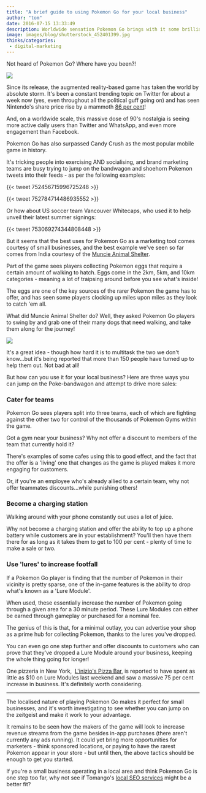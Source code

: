 ```yaml
---
title: "A brief guide to using Pokemon Go for your local business"
author: "tom"
date: 2016-07-15 13:33:49
description: Worldwide sensation Pokemon Go brings with it some brilliant opportunities for small local businesses. Find out how you could be taking advantage.
image: images/blog/shutterstock_452401399.jpg
thinks/categories: 
 - digital-marketing
---
```


Not heard of Pokemon Go? Where have you been?!

![](images/blog/shutterstock_452401399-1024x784.jpg)

Since its release, the augmented reality-based game has taken the world by absolute storm. It's been a constant trending topic on Twitter for about a week now (yes, even throughout all the political guff going on) and has seen Nintendo's share price rise by a mammoth [86 per cent](http://www.independent.co.uk/news/business/news/pokemon-go-ninetendo-apple-google-share-price-market-value-a7138426.html)!

And, on a worldwide scale, this massive dose of 90's nostalgia is seeing more active daily users than Twitter and WhatsApp, and even more engagement than Facebook.

Pokemon Go has also surpassed Candy Crush as the most popular mobile game in history.

It's tricking people into exercising AND socialising, and brand marketing teams are busy trying to jump on the bandwagon and shoehorn Pokemon tweets into their feeds - as per the following examples:

{{< tweet 752456715996725248 >}}

{{< tweet 752784714486935552 >}}

Or how about US soccer team Vancouver Whitecaps, who used it to help unveil their latest summer signings:

{{< tweet 753069274344808448 >}}

But it seems that the best uses for Pokemon Go as a marketing tool comes courtesy of small businesses, and the best example we've seen so far comes from India courtesy of the [Muncie Animal Shelter](https://www.facebook.com/MuncieAnimalShelter/photos/a.223109177771509.54516.220023711413389/1050999401649145/?type=3&amp;theater).

Part of the game sees players collecting Pokemon eggs that require a certain amount of walking to hatch. Eggs come in the 2km, 5km, and 10km categories - meaning a lot of traipsing around before you see what's inside!

The eggs are one of the key sources of the rarer Pokemon the game has to offer, and has seen some players clocking up miles upon miles as they look to catch 'em all.

What did Muncie Animal Shelter do? Well, they asked Pokemon Go players to swing by and grab one of their many dogs that need walking, and take them along for the journey!

[![](images/blog/muncie-animal-shelter.jpg)](https://www.facebook.com/MuncieAnimalShelter/photos/a.223109177771509.54516.220023711413389/1050999401649145/?type=3&amp;theater)

It's a great idea - though how hard it is to multitask the two we don't know...but it's being reported that more than 150 people have turned up to help them out. Not bad at all!

But how can you use it for your local business? Here are three ways you can jump on the Poke-bandwagon and attempt to drive more sales:


### Cater for teams


Pokemon Go sees players split into three teams, each of which are fighting against the other two for control of the thousands of Pokemon Gyms within the game.

Got a gym near your business? Why not offer a discount to members of the team that currently hold it?

There's examples of some cafes using this to good effect, and the fact that the offer is a 'living' one that changes as the game is played makes it more engaging for customers.

Or, if you're an employee who's already allied to a certain team, why not offer teammates discounts...while punishing others!

### Become a charging station

Walking around with your phone constantly out uses a lot of juice.

Why not become a charging station and offer the ability to top up a phone battery while customers are in your establishment? You'll then have them there for as long as it takes them to get to 100 per cent - plenty of time to make a sale or two.

### Use 'lures' to increase footfall

If a Pokemon Go player is finding that the number of Pokemon in their vicinity is pretty sparse, one of the in-game features is the ability to drop what's known as a 'Lure Module'.

When used, these essentially increase the number of Pokemon going through a given area for a 30 minute period. These Lure Modules can either be earned through gameplay or purchased for a nominal fee.

The genius of this is that, for a minimal outlay, you can advertise your shop as a prime hub for collecting Pokemon, thanks to the lures you've dropped.

You can even go one step further and offer discounts to customers who can prove that they've dropped a Lure Module around your business, keeping the whole thing going for longer!

One pizzeria in New York,  [L'inizio's Pizza Bar](http://linizio.com/), is reported to have spent as little as $10 on Lure Modules last weekend and saw a massive 75 per cent increase in business. It's definitely worth considering.

---

The localised nature of playing Pokemon Go makes it perfect for small businesses, and it's worth investigating to see whether you can jump on the zeitgeist and make it work to your advantage.

It remains to be seen how the makers of the game will look to increase revenue streams from the game besides in-app purchases (there aren't currently any ads running). It could yet bring more opportunities for marketers - think sponsored locations, or paying to have the rarest Pokemon appear in your store - but until then, the above tactics should be enough to get you started.

If you're a small business operating in a local area and think Pokemon Go is one step too far, why not see if Tomango's [local SEO services](/creates/online-marketing/seo/) might be a better fit?


